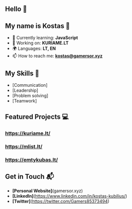 ## Hello 👋
## My name is Kostas 🎈

- 🌱 Currently learning: **JavaScript**
- 🔭 Working on: **KURIAME.LT**
- 🌍 Languages: **LT, EN**
- 📫 How to reach me: **kostas@gamersor.xyz**

## My Skills 🧠

- [Communication]
- [Leadership]
- [Problem solving]
- [Teamwork]

## Featured Projects 💻

### https://kuriame.lt/
### https://mlist.lt/
### https://emtykubas.lt/

## Get in Touch 📬

- **[Personal Website]**(gamersor.xyz)
- **[LinkedIn]**(https://www.linkedin.com/in/kostas-kubilius/)
- **[Twitter]**(https://twitter.com/Gamers85373494)
